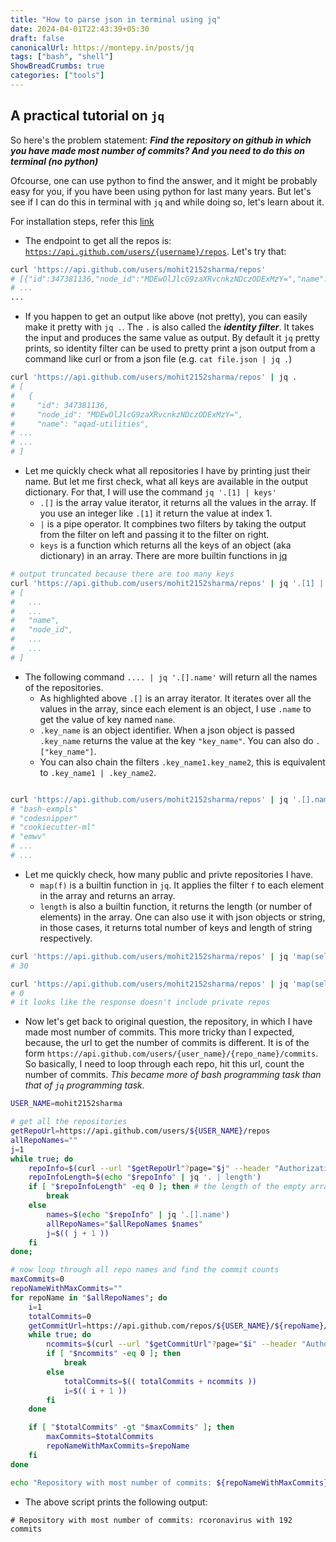 ```yaml
---
title: "How to parse json in terminal using jq"
date: 2024-04-01T22:43:39+05:30
draft: false
canonicalUrl: https://montepy.in/posts/jq
tags: ["bash", "shell"]
ShowBreadCrumbs: true
categories: ["tools"]
---
```


## A practical tutorial on `jq`

So here's the problem statement: _**Find the repository on github in which you have made most number of commits? And you need to do this on terminal (no python)**_

Ofcourse, one can use python to find the answer, and it might be probably easy for you, if you have been using python for last many years. But let's see if I can do this in terminal with `jq` and while doing so, let's learn about it.

For installation steps, refer this [link](https://jqlang.github.io/jq/download/)

- The endpoint to get all the repos is: [`https://api.github.com/users/{username}/repos`](https://api.github.com/users/{username}/repos). Let's try that:

```bash
curl 'https://api.github.com/users/mohit2152sharma/repos'
# [{"id":347381136,"node_id":"MDEwOlJlcG9zaXRvcnkzNDczODExMzY=","name":"aqad-utilities","full_name":"mohit2152sharma/aqad-utilities","private":false,"owner":{"login":"mohit2152sharma","id":26904579,"node_id":"MDQ6VXNlcjI2OTA0NTc5","avatar_url":"https://avatars.githubusercontent.com/u/26904579?v=4","gravatar_id":"","url":"https://api.github.com/users/mohit2152sharma","html_url":"https://github.com/mohit2152sharma","followers_url":"https://api.github.com/users/mohit2152sharma/followers","following_url":"https://api.github.com/users/mohit2152sharma/following{/other_user}","gists_url":"https://api.github.com/users/mohit2152sharma/gists{/gist_id}","starred_url":"https://api.github.com/users/mohit2152sharma/starred{/owner}{/repo}",
# ...
...
```

- If you happen to get an output like above (not pretty), you can easily make it pretty with `jq .`. The `.` is also called the _**identity filter**_. It takes the input and produces the same value as output. By default it `jq` pretty prints, so identity filter can be used to pretty print a json output from a command like curl or from a json file (e.g. `cat file.json | jq .`)

```bash
curl 'https://api.github.com/users/mohit2152sharma/repos' | jq .
# [
#   {
#     "id": 347381136,
#     "node_id": "MDEwOlJlcG9zaXRvcnkzNDczODExMzY=",
#     "name": "aqad-utilities",
# ...
# ...
# ]
```

- Let me quickly check what all repositories I have by printing just their name. But let me first check, what all keys are available in the output dictionary. For that, I will use the command `jq '.[1] | keys'`
  - `.[]` is the array value iterator, it returns all the values in the array. If you use an integer like `.[1]` it return the value at index 1.
  - `|` is a pipe operator. It compbines two filters by taking the output from the filter on left and passing it to the filter on right.
  - `keys` is a function which returns all the keys of an object (aka dictionary) in an array. There are more builtin functions in [jq](https://jqlang.github.io/jq/manual/#builtin-operators-and-functions)

```bash
# output truncated because there are too many keys
curl 'https://api.github.com/users/mohit2152sharma/repos' | jq '.[1] | keys'
# [
#   ...
#   ...
#   "name",
#   "node_id",
#   ...
#   ...
# ]
```

- The following command `.... | jq '.[].name'` will return all the names of the repositories.
  - As highlighted above `.[]` is an array iterator. It iterates over all the values in the array, since each element is an object, I use `.name` to get the value of key named `name`.
  - `.key_name` is an object identifier. When a json object is passed `.key_name` returns the value at the key `"key_name"`. You can also do `.["key_name"]`.
  - You can also chain the filters `.key_name1.key_name2`, this is equivalent to `.key_name1 | .key_name2`.

```bash

curl 'https://api.github.com/users/mohit2152sharma/repos' | jq '.[].name'
# "bash-exmpls"
# "codesnipper"
# "cookiecutter-ml"
# "emwv"
# ...
# ...
```

- Let me quickly check, how many public and privte repositories I have.
  - `map(f)` is a builtin function in `jq`. It applies the filter `f` to each element in the array and returns an array.
  - `length` is also a builtin function, it returns the length (or number of elements) in the array. One can also use it with json objects or string, in those cases, it returns total number of keys and length of string respectively.

```bash
curl 'https://api.github.com/users/mohit2152sharma/repos' | jq 'map(select(.visibility=="public")) | length'
# 30

curl 'https://api.github.com/users/mohit2152sharma/repos' | jq 'map(select(.visibility=="private")) | length'
# 0
# it looks like the response doesn't include private repos
```

- Now let's get back to original question, the repository, in which I have made most number of commits. This more tricky than I expected, because, the url to get the number of commits is different. It is of the form `https://api.github.com/users/{user_name}/{repo_name}/commits`. So basically, I need to loop through each repo, hit this url, count the number of commits. _This became more of bash programming task than that of `jq` programming task._

```bash
USER_NAME=mohit2152sharma

# get all the repositories
getRepoUrl=https://api.github.com/users/${USER_NAME}/repos
allRepoNames=""
j=1
while true; do
    repoInfo=$(curl --url "$getRepoUrl"?page="$j" --header "Authorization: Bearer $GITHUB_TOKEN")
    repoInfoLength=$(echo "$repoInfo" | jq '. | length')
    if [ "$repoInfoLength" -eq 0 ]; then # the length of the empty array will be zero
        break
    else
        names=$(echo "$repoInfo" | jq '.[].name')
        allRepoNames="$allRepoNames $names"
        j=$(( j + 1 ))
    fi
done;

# now loop through all repo names and find the commit counts
maxCommits=0
repoNameWithMaxCommits=""
for repoName in "$allRepoNames"; do
    i=1
    totalCommits=0
    getCommitUrl=https://api.github.com/repos/${USER_NAME}/${repoName}/commits
    while true; do
        ncommits=$(curl --url "$getCommitUrl"?page="$i" --header "Authorization: Bearer $GITHUB_TOKEN" | jq 'map(select(.author.login=="mohit2152sharma")) | length')
        if [ "$ncommits" -eq 0 ]; then
            break
        else
            totalCommits=$(( totalCommits + ncommits ))
            i=$(( i + 1 ))
        fi
    done

    if [ "$totalCommits" -gt "$maxCommits" ]; then
        maxCommits=$totalCommits
        repoNameWithMaxCommits=$repoName
    fi
done

echo "Repository with most number of commits: ${repoNameWithMaxCommits} with ${maxCommits} commits"
```

- The above script prints the following output:

```
# Repository with most number of commits: rcoronavirus with 192 commits
```

